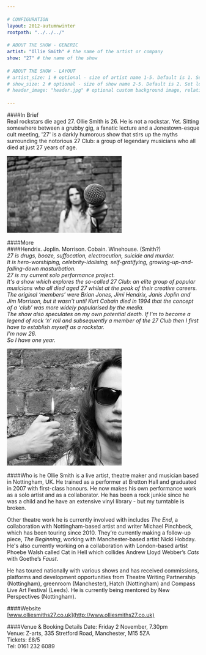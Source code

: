 ```yaml
---

# CONFIGURATION
layout: 2012-autumnwinter
rootpath: "../../../"

# ABOUT THE SHOW - GENERIC
artist: "Ollie Smith" # the name of the artist or company
show: "27" # the name of the show

# ABOUT THE SHOW - LAYOUT
# artist_size: 1 # optional - size of artist name 1-5. Default is 1. Set longer names to lower values
# show_size: 2 # optional - size of show name 2-5. Default is 2. Set longer names to lower values
# header_image: "header.jpg" # optional custom background image, relative to current page

---
```

####In Brief    
Real rockstars die aged 27. Ollie Smith is 26. He is not a rockstar. Yet. Sitting somewhere between a grubby gig, a fanatic lecture and a Jonestown-esque cult meeting, '27' is a darkly humorous show that stirs up the myths surrounding the notorious 27 Club: a group of legendary musicians who all died at just 27 years of age.    

![27](Ollie27_1.jpg)    

####More    
####Hendrix.  Joplin.  Morrison.  Cobain.  Winehouse.  (Smith?)  
*27 is drugs, booze, suffocation, electrocution, suicide and murder.    
It is hero-worshiping, celebrity-idolising, self-gratifying, growing-up-and-falling-down masturbation.    
27 is my current solo performance project.   
It's a show which explores the so-called 27 Club: an elite group of popular musicians who all died aged 27 whilst at the peak of their creative careers.    
The original ‘members’ were Brian Jones, Jimi Hendrix, Janis Joplin and Jim Morrison, but it wasn’t until Kurt Cobain died in 1994 that the concept of a ‘club’ was more widely popularised by the media.    
The show also speculates on my own potential death.  If I'm to become a legend of rock ‘n’ roll and subsequently a member of the 27 Club then I first have to establish myself as a rockstar.    
I’m now 26.    
So I have one year.*    

![27](Ollie27_2.jpg) 

####Who is he
Ollie Smith is a live artist, theatre maker and musician based in Nottingham, UK.  He trained as a performer at Bretton Hall and graduated in 2007 with first-class honours.  He now makes his own performance work as a solo artist and as a collaborator.  He has been a rock junkie since he was a child and he have an extensive vinyl library - but my turntable is broken.    

Other theatre work he is currently involved with includes *The End*, a collaboration with Nottingham-based artist and writer Michael Pinchbeck, which has been touring since 2010.  They’re currently making a follow-up piece, *The Beginning*, working with Manchester-based artist Nicki Hobday.  He's also currently working on a collaboration with London-based artist Phoebe Walsh called Cat in Hell which collides Andrew Lloyd Webber’s *Cats* with Goethe’s *Faust*.    

He has toured nationally with various shows and has received commissions, platforms and development opportunities from Theatre Writing Partnership (Nottingham), greenroom (Manchester), Hatch (Nottingham) and Compass Live Art Festival (Leeds).  He is currently being mentored by New Perspectives (Nottingham).    


####Website    
[www.olliesmiths27.co.uk](http://www.olliesmiths27.co.uk)


####Venue & Booking Details
Date:   Friday 2 November, 7.30pm    
Venue:	Z-arts, 335 Stretford Road, Manchester, M15 5ZA    
Tickets: £8/5    
Tel:		0161 232 6089     
